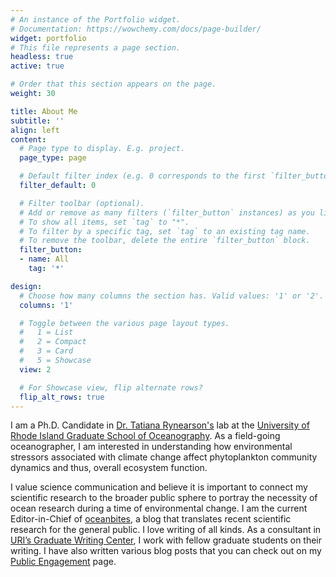 ```yaml
---
# An instance of the Portfolio widget.
# Documentation: https://wowchemy.com/docs/page-builder/
widget: portfolio
# This file represents a page section.
headless: true
active: true

# Order that this section appears on the page.
weight: 30

title: About Me
subtitle: ''
align: left
content:
  # Page type to display. E.g. project.
  page_type: page

  # Default filter index (e.g. 0 corresponds to the first `filter_button` instance below).
  filter_default: 0

  # Filter toolbar (optional).
  # Add or remove as many filters (`filter_button` instances) as you like.
  # To show all items, set `tag` to "*".
  # To filter by a specific tag, set `tag` to an existing tag name.
  # To remove the toolbar, delete the entire `filter_button` block.
  filter_button:
  - name: All
    tag: '*'

design:
  # Choose how many columns the section has. Valid values: '1' or '2'.
  columns: '1'

  # Toggle between the various page layout types.
  #   1 = List
  #   2 = Compact
  #   3 = Card
  #   5 = Showcase
  view: 2

  # For Showcase view, flip alternate rows?
  flip_alt_rows: true
---
```

I am a Ph.D. Candidate in <a href="https://web.uri.edu/rynearson-lab/">Dr. Tatiana Rynearson's</a> lab at the <a href="https://web.uri.edu/gso/">University of Rhode Island Graduate School of Oceanography</a>. As a field-going oceanographer, I am interested in understanding how environmental stressors associated with climate change affect phytoplankton community dynamics and thus, overall ecosystem function.

I value science communication and believe it is important to connect my scientific research to the broader public sphere to portray the necessity of ocean research during a time of environmental change. I am the current Editor-in-Chief of <a href="https://oceanbites.org">oceanbites</a>, a blog that translates recent scientific research for the general public. I love writing of all kinds. As a consultant in <a href='https://web.uri.edu/graduate-writing-center/'>URI’s Graduate Writing Center</a>, I work with fellow graduate students on their writing. I have also written various blog posts that you can check out on my
[Public Engagement](/content/publicengagement.md) page.